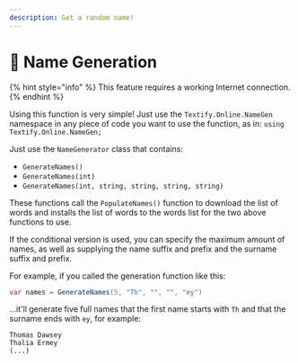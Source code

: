```yaml
---
description: Get a random name!
---
```


# 👤 Name Generation

{% hint style="info" %}
This feature requires a working Internet connection.
{% endhint %}

Using this function is very simple! Just use the `Textify.Online.NameGen` namespace in any piece of code you want to use the function, as in: `using Textify.Online.NameGen;`

Just use the `NameGenerator` class that contains:

* `GenerateNames()`
* `GenerateNames(int)`
* `GenerateNames(int, string, string, string, string)`

These functions call the `PopulateNames()` function to download the list of words and installs the list of words to the words list for the two above functions to use.

If the conditional version is used, you can specify the maximum amount of names, as well as supplying the name suffix and prefix and the surname suffix and prefix.

For example, if you called the generation function like this:

```csharp
var names = GenerateNames(5, "Th", "", "", "ey")
```

...it'll generate five full names that the first name starts with `Th` and that the surname ends with `ey`, for example:

```
Thomas Dawsey
Thalia Ermey
(...)
```
